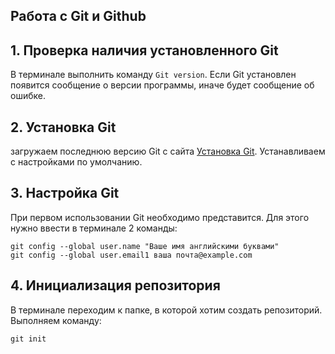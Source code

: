 ## Работа с Git и Github
## 1. Проверка наличия установленного Git
В терминале выполнить команду `Git version`.
Если Git установлен появится сообщение о версии программы, иначе будет сообщение об ошибке.
## 2. Установка Git 
загружаем последнюю версию Git с сайта [Установка Git](https://git-scm.com/). Устанавливаем с настройками по умолчанию.
## 3. Настройка Git
 При первом использовании Git необходимо представится. 
 Для этого нужно ввести в терминале 2 команды:
 ```
 git config --global user.name "Ваше имя английскими буквами"
 git config --global user.email1 ваша почта@example.com
 ```
 ## 4. Инициализация репозитория
 В терминале переходим к папке, в которой хотим создать репозиторий. Выполняем команду:
 ```
 git init 
 